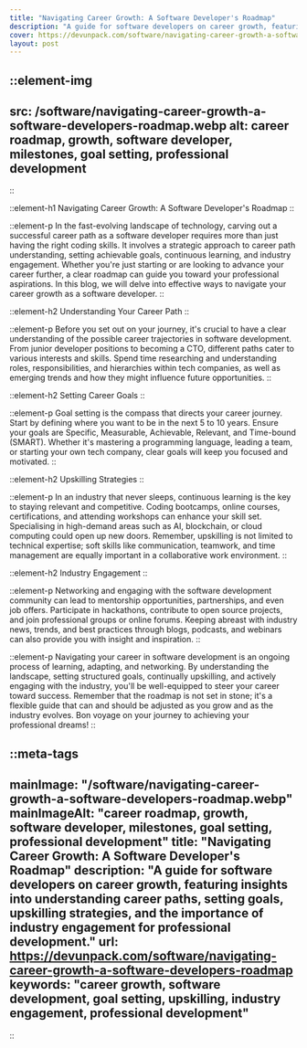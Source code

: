 ```yaml
---
title: "Navigating Career Growth: A Software Developer's Roadmap"
description: "A guide for software developers on career growth, featuring insights into understanding career paths, setting goals, upskilling strategies, and the importance of industry engagement for professional development."
cover: https://devunpack.com/software/navigating-career-growth-a-software-developers-roadmap
layout: post
---
```


::element-img
---
src: /software/navigating-career-growth-a-software-developers-roadmap.webp
alt: career roadmap, growth, software developer, milestones, goal setting, professional development
---
::

::element-h1
Navigating Career Growth: A Software Developer's Roadmap
::

::element-p
In the fast-evolving landscape of technology, carving out a successful career path as a software developer requires more than just having the right coding skills. It involves a strategic approach to career path understanding, setting achievable goals, continuous learning, and industry engagement. Whether you're just starting or are looking to advance your career further, a clear roadmap can guide you toward your professional aspirations. In this blog, we will delve into effective ways to navigate your career growth as a software developer.
::

::element-h2
Understanding Your Career Path
::

::element-p
Before you set out on your journey, it's crucial to have a clear understanding of the possible career trajectories in software development. From junior developer positions to becoming a CTO, different paths cater to various interests and skills. Spend time researching and understanding roles, responsibilities, and hierarchies within tech companies, as well as emerging trends and how they might influence future opportunities.
::

::element-h2
Setting Career Goals
::

::element-p
Goal setting is the compass that directs your career journey. Start by defining where you want to be in the next 5 to 10 years. Ensure your goals are Specific, Measurable, Achievable, Relevant, and Time-bound (SMART). Whether it's mastering a programming language, leading a team, or starting your own tech company, clear goals will keep you focused and motivated.
::

::element-h2
Upskilling Strategies
::

::element-p
In an industry that never sleeps, continuous learning is the key to staying relevant and competitive. Coding bootcamps, online courses, certifications, and attending workshops can enhance your skill set. Specialising in high-demand areas such as AI, blockchain, or cloud computing could open up new doors. Remember, upskilling is not limited to technical expertise; soft skills like communication, teamwork, and time management are equally important in a collaborative work environment.
::

::element-h2
Industry Engagement
::

::element-p
Networking and engaging with the software development community can lead to mentorship opportunities, partnerships, and even job offers. Participate in hackathons, contribute to open source projects, and join professional groups or online forums. Keeping abreast with industry news, trends, and best practices through blogs, podcasts, and webinars can also provide you with insight and inspiration.
::

::element-p
Navigating your career in software development is an ongoing process of learning, adapting, and networking. By understanding the landscape, setting structured goals, continually upskilling, and actively engaging with the industry, you'll be well-equipped to steer your career toward success. Remember that the roadmap is not set in stone; it's a flexible guide that can and should be adjusted as you grow and as the industry evolves. Bon voyage on your journey to achieving your professional dreams!
::

::meta-tags
---
mainImage: "/software/navigating-career-growth-a-software-developers-roadmap.webp"
mainImageAlt: "career roadmap, growth, software developer, milestones, goal setting, professional development"
title: "Navigating Career Growth: A Software Developer's Roadmap"
description: "A guide for software developers on career growth, featuring insights into understanding career paths, setting goals, upskilling strategies, and the importance of industry engagement for professional development."
url: https://devunpack.com/software/navigating-career-growth-a-software-developers-roadmap
keywords: "career growth, software development, goal setting, upskilling, industry engagement, professional development"
---
::